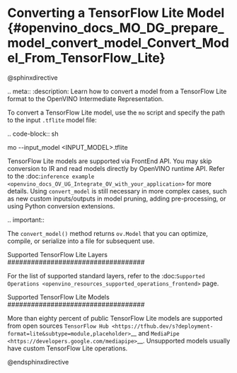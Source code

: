 # Converting a TensorFlow Lite Model {#openvino_docs_MO_DG_prepare_model_convert_model_Convert_Model_From_TensorFlow_Lite}

@sphinxdirective

.. meta::
   :description: Learn how to convert a model from a 
                 TensorFlow Lite format to the OpenVINO Intermediate Representation.


To convert a TensorFlow Lite model, use the ``mo`` script and specify the path to the input ``.tflite`` model file:

.. code-block:: sh

   mo --input_model <INPUT_MODEL>.tflite

TensorFlow Lite models are supported via FrontEnd API. You may skip conversion to IR and read models directly by OpenVINO runtime API. Refer to the :doc:`inference example <openvino_docs_OV_UG_Integrate_OV_with_your_application>` for more details. Using ``convert_model`` is still necessary in more complex cases, such as new custom inputs/outputs in model pruning, adding pre-processing, or using Python conversion extensions.

.. important::

   The ``convert_model()`` method returns ``ov.Model`` that you can optimize, compile, or serialize into a file for subsequent use.

Supported TensorFlow Lite Layers
###################################

For the list of supported standard layers, refer to the :doc:`Supported Operations <openvino_resources_supported_operations_frontend>` page.

Supported TensorFlow Lite Models
###################################

More than eighty percent of public TensorFlow Lite models are supported from open sources `TensorFlow Hub <https://tfhub.dev/s?deployment-format=lite&subtype=module,placeholder>`__ and `MediaPipe <https://developers.google.com/mediapipe>`__.
Unsupported models usually have custom TensorFlow Lite operations.

@endsphinxdirective
